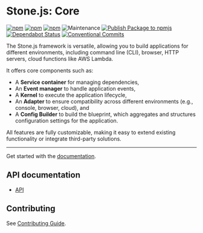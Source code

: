 # Stone.js: Core

[![npm](https://img.shields.io/npm/l/@stone-js/core)](https://opensource.org/licenses/Apache-2.0)
[![npm](https://img.shields.io/npm/v/@stone-js/core)](https://www.npmjs.com/package/@stone-js/core)
[![npm](https://img.shields.io/npm/dm/@stone-js/core)](https://www.npmjs.com/package/@stone-js/core)
![Maintenance](https://img.shields.io/maintenance/yes/2025)
[![Publish Package to npmjs](https://github.com/stonemjs/core/actions/workflows/release.yml/badge.svg)](https://github.com/stonemjs/core/actions/workflows/release.yml)
[![Dependabot Status](https://img.shields.io/badge/Dependabot-enabled-brightgreen.svg?logo=dependabot)](https://github.com/stonemjs/core/network/updates)
[![Conventional Commits](https://img.shields.io/badge/Conventional%20Commits-1.0.0-yellow.svg)](https://conventionalcommits.org)

The Stone.js framework is versatile, allowing you to build applications for different environments, including command line (CLI), browser, HTTP servers, cloud functions like AWS Lambda.

It offers core components such as:
- A **Service container** for managing dependencies,
- An **Event manager** to handle application events,
- A **Kernel** to execute the application lifecycle,
- An **Adapter** to ensure compatibility across different environments (e.g., console, browser, cloud), and
- A **Config Builder** to build the blueprint, which aggregates and structures configuration settings for the application.

All features are fully customizable, making it easy to extend existing functionality or integrate third-party solutions.

---

Get started with the [documentation](https://stonejs.com).

## API documentation

- [API](https://github.com/stonemjs/core/blob/main/docs/modules.md)

## Contributing

See [Contributing Guide](https://github.com/stonemjs/core/blob/main/CONTRIBUTING.md).